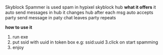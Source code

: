 Skyblock Spammer is used spam in hypixel skyblock hub
**what it offers**
it auto send messages in hub
it changes hub after each msg
auto accepts party
send message in paty chat
leaves party 
repeats

**how to use it**
1. run exe
2. put ssid with uuid in token box e.g: ssid:uuid
3.click on start spamming
4. enjoy
